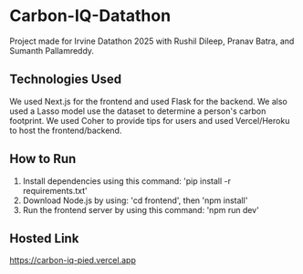 # Carbon-IQ-Datathon

Project made for Irvine Datathon 2025 with Rushil Dileep, Pranav Batra, and Sumanth Pallamreddy.


## Technologies Used

We used Next.js for the frontend and used Flask for the backend. We also used a Lasso model use the dataset to determine a person's carbon footprint. We used Coher to provide tips for users and used Vercel/Heroku to host the frontend/backend.


## How to Run

1. Install dependencies using this command: 'pip install -r requirements.txt'
2. Download Node.js by using: 'cd frontend', then 'npm install'
3. Run the frontend server by using this command: 'npm run dev'


## Hosted Link

https://carbon-iq-pied.vercel.app
